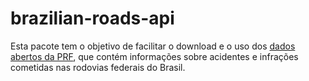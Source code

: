# brazilian-roads-api

Esta pacote tem o objetivo de facilitar o download e o uso dos [dados abertos da PRF](http://prf.gov.br/portal/dados-abertos), que contém informações sobre acidentes e infrações cometidas nas rodovias federais do Brasil.
